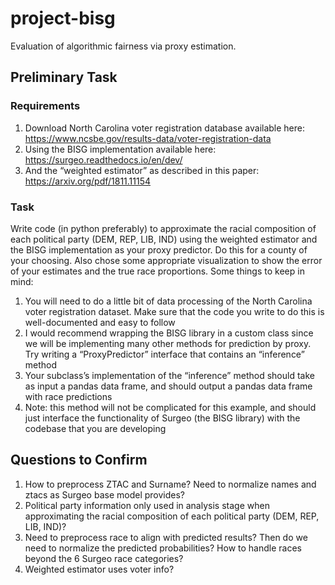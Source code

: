 # project-bisg
Evaluation of algorithmic fairness via proxy estimation.

## Preliminary Task

### Requirements

1. Download North Carolina voter registration database available here: https://www.ncsbe.gov/results-data/voter-registration-data
2. Using the BISG implementation available here: https://surgeo.readthedocs.io/en/dev/
3. And the “weighted estimator” as described in this paper: https://arxiv.org/pdf/1811.11154

### Task

Write code (in python preferably) to approximate the racial composition of each political party (DEM, REP, LIB, IND) using the weighted estimator and the BISG implementation as your proxy predictor. Do this for a county of your choosing. Also chose some appropriate visualization to show the error of your estimates and the true race proportions. Some things to keep in mind:

1. You will need to do a little bit of data processing of the North Carolina voter registration dataset. Make sure that the code you write to do this is well-documented and easy to follow
2. I would recommend wrapping the BISG library in a custom class since we will be implementing many other methods for prediction by proxy. Try writing a “ProxyPredictor” interface that contains an “inference” method
3. Your subclass’s implementation of the “inference” method should take as input a pandas data frame, and should output a pandas data frame with race predictions
4. Note: this method will not be complicated for this example, and should just interface the functionality of Surgeo (the BISG library) with the codebase that you are developing

## Questions to Confirm
1. How to preprocess ZTAC and Surname? Need to normalize names and ztacs as Surgeo base model provides?
2. Political party information only used in analysis stage when approximating the racial composition of each political party (DEM, REP, LIB, IND)? 
3. Need to preprocess race to align with predicted results? Then do we need to normalize the predicted probabilities? How to handle races beyond the 6 Surgeo race categories?
4. Weighted estimator uses voter info?